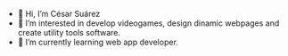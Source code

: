 - 👋 Hi, I’m César Suárez
- 👀 I’m interested in develop videogames, design dinamic webpages and create utility tools software.
- 🌱 I’m currently learning web app developer.

<!---
cesking/cesking is a ✨ special ✨ repository because its `README.md` (this file) appears on your GitHub profile.
You can click the Preview link to take a look at your changes.
--->
